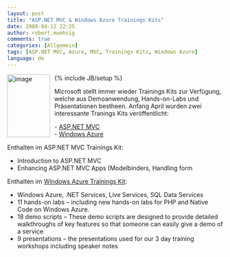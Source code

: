 ```yaml
---
layout: post
title: "ASP.NET MVC & Windows Azure Trainings Kits"
date: 2009-04-12 22:25
author: robert.muehsig
comments: true
categories: [Allgemein]
tags: [ASP.NET MVC, Azure, MVC, Trainings Kits, Windows Azure]
language: de
---
```

{% include JB/setup %}
<a href="{{BASE_PATH}}/assets/wp-images/image710.png"><img style="border-right: 0px; border-top: 0px; margin: 0px 10px 0px 0px; border-left: 0px; border-bottom: 0px" height="146" alt="image" src="{{BASE_PATH}}/assets/wp-images/image-thumb688.png" width="100" align="left" border="0" /></a>   <p>Microsoft stellt immer wieder Trainings Kits zur Verf&#252;gung, welche aus Demoanwendung, Hands-on-Labs und Pr&#228;sentationen bestheen. Anfang April wurden zwei interessante Tranings Kits ver&#246;ffentlicht:</p>  <p>- <a href="http://www.microsoft.com/downloads/details.aspx?displaylang=en&amp;FamilyID=1e0be0b2-910a-4676-9f3a-41e4d9c0fc08">ASP.NET MVC</a>&#160; <br />- <a href="http://www.microsoft.com/downloads/details.aspx?FamilyID=413E88F8-5966-4A83-B309-53B7B77EDF78&amp;displaylang=en">Windows Azure</a></p> 
<!--more-->
  <p>Enthalten im ASP.NET MVC Trainings Kit:</p>  <ul>   <li>Introduction to ASP.NET MVC</li>    <li>Enhancing ASP.NET MVC Apps (Modelbinders, Handling form </li> </ul>  <p>Enthalten im <a href="http://blogs.msdn.com/windowsazure/archive/2009/04/10/new-azure-training-kit-available.aspx">Windows Azure Trainings Kit</a>:</p>  <ul>   <li>Windows Azure, .NET Services, Live Services, SQL Data Services</li>    <li>11 hands-on labs &#8211; including new hands-on labs for PHP and Native Code on Windows Azure. </li>    <li>18 demo scripts &#8211; These demo scripts are designed to provide detailed walkthroughs of key features so that someone can easily give a demo of a service </li>    <li>9 presentations &#8211; the presentations used for our 3 day training workshops including speaker notes</li> </ul>
